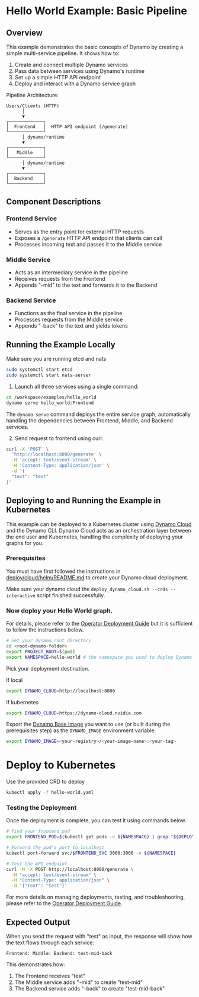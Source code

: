 <!--
SPDX-FileCopyrightText: Copyright (c) 2025 NVIDIA CORPORATION & AFFILIATES. All rights reserved.
SPDX-License-Identifier: Apache-2.0

Licensed under the Apache License, Version 2.0 (the "License");
you may not use this file except in compliance with the License.
You may obtain a copy of the License at

http://www.apache.org/licenses/LICENSE-2.0

Unless required by applicable law or agreed to in writing, software
distributed under the License is distributed on an "AS IS" BASIS,
WITHOUT WARRANTIES OR CONDITIONS OF ANY KIND, either express or implied.
See the License for the specific language governing permissions and
limitations under the License.
-->

# Hello World Example: Basic Pipeline

## Overview

This example demonstrates the basic concepts of Dynamo by creating a simple multi-service pipeline. It shows how to:

1. Create and connect multiple Dynamo services
2. Pass data between services using Dynamo's runtime
3. Set up a simple HTTP API endpoint
4. Deploy and interact with a Dynamo service graph

Pipeline Architecture:

```
Users/Clients (HTTP)
      │
      ▼
┌─────────────┐
│  Frontend   │  HTTP API endpoint (/generate)
└─────────────┘
      │ dynamo/runtime
      ▼
┌─────────────┐
│   Middle    │
└─────────────┘
      │ dynamo/runtime
      ▼
┌─────────────┐
│  Backend    │
└─────────────┘
```

## Component Descriptions

### Frontend Service
- Serves as the entry point for external HTTP requests
- Exposes a `/generate` HTTP API endpoint that clients can call
- Processes incoming text and passes it to the Middle service

### Middle Service
- Acts as an intermediary service in the pipeline
- Receives requests from the Frontend
- Appends "-mid" to the text and forwards it to the Backend

### Backend Service
- Functions as the final service in the pipeline
- Processes requests from the Middle service
- Appends "-back" to the text and yields tokens

## Running the Example Locally

Make sure you are running etcd and nats
```bash
sudo systemctl start etcd
sudo systemctl start nats-server
```

1. Launch all three services using a single command:

```bash
cd /workspace/examples/hello_world
dynamo serve hello_world:Frontend
```

The `dynamo serve` command deploys the entire service graph, automatically handling the dependencies between Frontend, Middle, and Backend services.

2. Send request to frontend using curl:

```bash
curl -X 'POST' \
  'http://localhost:8000/generate' \
  -H 'accept: text/event-stream' \
  -H 'Content-Type: application/json' \
  -d '{
  "text": "test"
}'
```

## Deploying to and Running the Example in Kubernetes

This example can be deployed to a Kubernetes cluster using [Dynamo Cloud](../../docs/guides/dynamo_deploy/dynamo_cloud.md) and the Dynamo CLI.
Dynamo Cloud acts as an orchestration layer between the end user and Kubernetes, handling the complexity of deploying your graphs for you.

### Prerequisites

You must have first followed the instructions in [deploy/cloud/helm/README.md](../../deploy/cloud/helm/README.md) to create your Dynamo cloud deployment.

Make sure your dynamo cloud the `deploy_dynamo_cloud.sh --crds --interactive` script finished successfully.

### Now deploy your Hello World graph.

For details, please refer to the [Operator Deployment Guide](../../docs/guides/dynamo_deploy/operator_deployment.md) but it is sufficient to follow the instructions below.


```bash
# Set your dynamo root directory
cd <root-dynamo-folder>
export PROJECT_ROOT=$(pwd)
export NAMESPACE=hello-world # the namespace you used to deploy Dynamo cloud to.
```

Pick your deployment destination.

If local

```bash
export DYNAMO_CLOUD=http://localhost:8080
```

If kubernetes
```bash
export DYNAMO_CLOUD=https://dynamo-cloud.nvidia.com
```

Export the [Dynamo Base Image](../../get_started.md#building-the-dynamo-base-image) you want to use (or built during the prerequisites step) as the `DYNAMO_IMAGE` environment variable.

```bash
export DYNAMO_IMAGE=<your-registry>/<your-image-name>:<your-tag>
```

# Deploy to Kubernetes

Use the provided CRD to deploy
```bash
kubectl apply -f hello-world.yaml
```

### Testing the Deployment

Once the deployment is complete, you can test it using commands below.

```bash
# Find your frontend pod
export FRONTEND_POD=$(kubectl get pods -n ${NAMESPACE} | grep "${DEPLOYMENT_NAME}-frontend" | sort -k1 | tail -n1 | awk '{print $1}')

# Forward the pod's port to localhost
kubectl port-forward svc/$FRONTEND_SVC 3000:3000 -n ${NAMESPACE}

# Test the API endpoint
curl -N -X POST http://localhost:8000/generate \
  -H "accept: text/event-stream" \
  -H "Content-Type: application/json" \
  -d '{"text": "test"}'
```

For more details on managing deployments, testing, and troubleshooting, please refer to the [Operator Deployment Guide](../../docs/guides/dynamo_deploy/operator_deployment.md).

## Expected Output

When you send the request with "test" as input, the response will show how the text flows through each service:

```
Frontend: Middle: Backend: test-mid-back
```

This demonstrates how:
1. The Frontend receives "test"
2. The Middle service adds "-mid" to create "test-mid"
3. The Backend service adds "-back" to create "test-mid-back"
